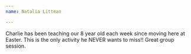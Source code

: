 ```yaml
---
name: Natalia Littman

---
```


Charlie has been teaching our 8 year old each week since moving here at Easter. This is the only activity he NEVER wants to miss!! Great group session.